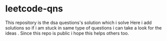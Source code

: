 # leetcode-qns
This repository is the dsa questions's solution which i solve
Here i add solutions so if i am stuck in same type of questions i can take a look for the ideas . 
Since this repo is public i hope this helps others too.

